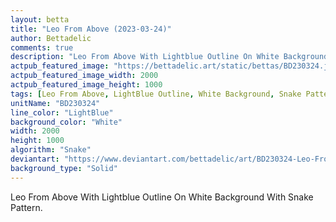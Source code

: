 ```yaml
---
layout: betta
title: "Leo From Above (2023-03-24)"
author: Bettadelic
comments: true
description: "Leo From Above With Lightblue Outline On White Background With Snake Pattern."
actpub_featured_image: "https://bettadelic.art/static/bettas/BD230324.jpg"
actpub_featured_image_width: 2000
actpub_featured_image_height: 1000
tags: [Leo From Above, LightBlue Outline, White Background, Snake Pattern, March 2023]
unitName: "BD230324"
line_color: "LightBlue"
background_color: "White"
width: 2000
height: 1000
algorithm: "Snake"
deviantart: "https://www.deviantart.com/bettadelic/art/BD230324-Leo-From-Above-2023-03-24-955045268"
background_type: "Solid"
---
```


Leo From Above With Lightblue Outline On White Background With Snake Pattern.
